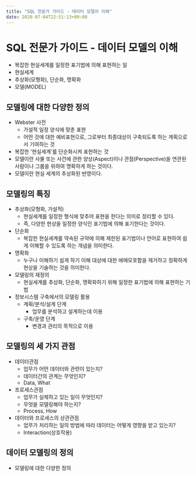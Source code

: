 ```yaml
---
title: "SQL 전문가 가이드 - 데이터 모델의 이해"
date: 2020-07-04T22:51:13+09:00
---
```


# SQL 전문가 가이드 - 데이터 모델의 이해

- 복잡한 현실세계를 일정한 표기법에 의해 표현하는 일
- 현실세계
- 추상화(모형화), 단순화, 명확화
- 모델(MODEL)

## 모델링에 대한 다양한 정의

- Webster 사전
    - 가설적 일정 양식에 맞춘 표현
    - 어떤 것에 대한 예비표현으로, 그로부터 최종대상이 구축되도록 하는 계획으로서 기여하는 것
- 복잡한 '현실세계'를 단순화시켜 표현하는 것
- 모델이란 사물 또는 사건에 관한 양상(Aspect)이나 관점(Perspective)을 연관된 사람이나 그룹을 위하여 명확하게 하는 것이다.
- 모델이란 현실 세계의 추상화된 반영이다.

## 모델링의 특징

- 추상화(모형화, 가설적)
    - 현실세계를 일정한 형식에 맞추어 표현을 한다는 의미로 정리할 수 있다.
    - 즉, 다양한 현상을 일정한 양식인 표기법에 의해 표기한다는 것이다.
- 단순화
    - 복잡한 현실세계를 약속된 규약에 의해 제한된 표기법이나 언어로 표현하여 쉽게 이해할 수 있도록 하는 개념을 의미한다.
- 명확화
    - 누구나 이해하기 쉽게 하기 이해 대상에 대한 애매모호함을 제거하고 정확하게 현상을 기술하는 것을 의미한다.
- 모델링의 재정의
    - 현실세계를 추상화, 단순화, 명확화하기 위해 일정한 표기법에 의해 표현하는 기법
- 정보시스템 구축에서의 모델링 활용
    - 계획/분석/설계 단계
        - 업무를 분석하고 설계하는데 이용
    - 구축/운영 단계
        - 변경과 관리의 목적으로 이용

## 모델링의 세 가지 관점

- 데이터관점
    - 업무가 어떤 데이터와 관련이 있는지?
    - 데이터간의 관계는 무엇인지?
    - Data, What
- 프로세스관점
    - 업무가 실제하고 있는 일이 무엇인지?
    - 무엇을 모델링해야 하는지?
    - Process, How
- 데이터와 프로세스의 상관관점
    - 업무가 처리하는 일의 방법에 따라 데이터는 어떻게 영향을 받고 있는지?
    - Interaction(상호작용)

## 데이터 모델링의 정의

- 모델링에 대한 다양한 정의
